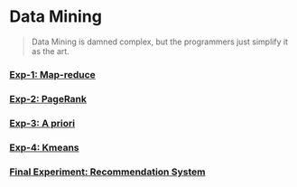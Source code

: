 # Data Mining

> Data Mining is damned complex, but the programmers just simplify it as the art.


### [Exp-1: Map-reduce](./Exp-1)

### [Exp-2: PageRank](./Exp-2)

### [Exp-3: A priori](./Exp-3)

### [Exp-4: Kmeans](./Exp-4)

### [Final Experiment: Recommendation System](./Exp-Final)
